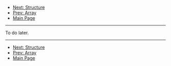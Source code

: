 * [Next: Structure](struct.md)
* [Prev: Array](array.md)
* [Main Page](index.md)

* * *

To do later.

* * *

* [Next: Structure](struct.md)
* [Prev: Array](array.md)
* [Main Page](index.md)